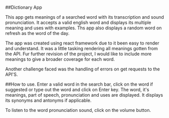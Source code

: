##Dictionary App

This app gets meanings of a searched word with its transcription and sound pronunciation.
It accepts a valid english word and displays its multiple meaning and uses with examples.
Ths app also displays a random word on refresh as the word of the day.

The app was created using react framework due to it been easy to render and understand.
It was a little tasking rendering all meanings gotten from the API. Fur further revision of the project, I would like to include more meanings to give a 
broader coverage for each word.

Another challenge faced was the handling of errors on get requests to the API'S.

##How to use.
Enter a valid word in the search bar, click on the word if suggested or type out the word and click on Enter key.
The word, it's meanings, part of speech, pronunciation and uses are displayed. It displays its synonyms and antonyms if applicable.

To listen to the word pronunciation sound, click on the volume button.